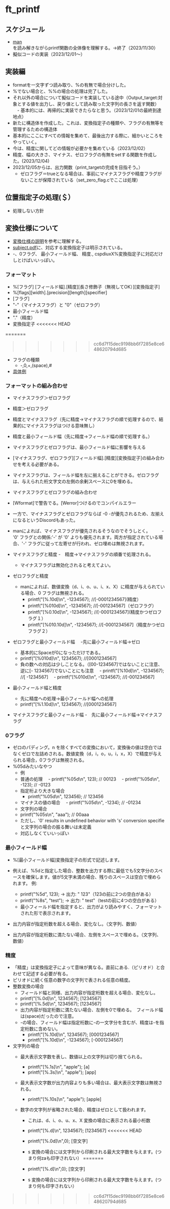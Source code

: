 # ft_printf

## スケジュール
- [man](https://scrapbox.io/readmemo1/man:printf)を読み解きながらprintf関数の全体像を理解する。→終了（2023/11/30）
- 擬似コードの実装（2023/12/01〜）



## 実装編
- formatを一文字ずつ読み取り、%の有無で場合分けした。
- %でない場合と、%%の場合の処理は完了した。
- それ以外の場合について擬似コードを実装している途中（Output_target:対象とする値を出力し、戻り値として読み取った文字列の長さを返す関数）
　- 基本的には、再帰的に実装できたらなと思う。（2023/12/01の最終到達地点）
- 新たに構造体を作成した。これは、変換指定子の種類や、フラグの有無等を管理するための構造体
- 基本的にここにすべての情報を集めて、最後出力する際に、細かいところをやっていく。
- 今は、精度に関してどの情報が必要かを集めている（2023/12/02）
- 精度、幅の大きさ、マイナス、ゼロフラグの有無をsetする関数を作成した。(2023/12/04)
- 2023/12/05からは、出力関数（print_targetの完成を目指そう。）
  - ゼロフラグ＝trueとなる場合は、事前にマイナスフラグや精度フラグがないことが保障されている（set_zero_flag.cでここは処理）



  
## 位置指定子の処理(＄）
- 処理しない方針

## 変換仕様について
- [変換仕様の説明](http://www9.plala.or.jp/sgwr-t/detail/FormatString.html)を参考に理解する。
- [subject.pdf](https://cdn.intra.42.fr/pdf/pdf/109720/en.subject.pdf)に、対応する変換指定子は明示されている。
- -、0フラグ、 最小フィールド幅、 精度., cspdiuxX%変換指定子に対応だけしとけばいいっぽい。
### フォーマット
- %[フラグ] [フィールド幅].[精度][長さ修飾子（無視してOK）][変換指定子]
- %[flags][width].[precision][length][specifier]
- [フラグ]
 - "-"（マイナスフラグ）と "0"（ゼロフラグ）
 - 最小フィールド幅
 - "."（精度）
 - 変換指定子
<<<<<<< HEAD


=======
>>>>>>> cc6d7f15dec9198bb6f7285e8ce648620794d685
- フラグの種類
  - -,0,+,(space),#
- [具体例](https://zenn.dev/hosu/articles/54022040cb64c8)

### フォーマットの組み合わせ
 - マイナスフラグ＞ゼロフラグ
 - 精度＞ゼロフラグ
 - 精度とマイナスフラグ（先に精度→マイナスフラグの順で処理するので、結果的にマイナスフラグはつける意味無し）
 - 精度と最小フィールド幅（先に精度→フィールド幅の順で処理する。）
 - マイナスフラグとゼロフラグは、最小フィールド幅に影響を与える
  
 - [マイナスフラグ、ゼロフラグ][フィールド幅].[精度][変換指定子]の組み合わせを考える必要がある。
 - マイナスフラグは、フィールド幅を左に揃えることができる。ゼロフラグは、与えられた桁文字文の左側の余剰スペースに0を埋める。
  - マイナスフラグとゼロフラグの組み合わせ
  - [Wformat]で警告でる。[Werror]つけるのでコンパイルエラー
  - 一方で、マイナスフラグとゼロフラグならば  -0  -が優先されるため、左揃えになるというDiscordもあった。
  - manによれば、マイナスフラグが優先されるそうなのでそうしとく。
 　　 - '0' フラグとの関係:'-' が '0' よりも優先されます。両方が指定されている場合、'-' フラグに従って左寄せが行われ、ゼロ埋めは無視されます。
  - マイナスフラグと精度
    -　精度→マイナスフラグの順番で処理される。
    - マイナスフラグは無効化されると考えてよい。
  
  - ゼロフラグと精度
    - manによれば、数値変換（d、i、o、u、i、x、X）に精度が与えられている場合、0 フラグは無視される。
      - printf("[%.10d]\n", -1234567);		//[-0001234567](精度）
      - printf("[%010d]\n", -1234567);		//[-001234567]（ゼロフラグ）
      - printf("[%0.10d]\n", -1234567);		//[-0001234567](精度かつゼロフラグ１）
      - printf("[%010.10d]\n", -1234567);		//[-0001234567]（精度かつゼロフラグ２）
  - ゼロフラグと最小フィールド幅
  　-先に最小フィールド幅→ゼロ 
      - 基本的にSpaceが0になっただけである。
       - printf("[%010d]\n", 1234567);		//[0001234567]
      - 負の数への対応は少しことなる。（[00-1234567]ではないことに注意、逆に[-  1234567]でないことにも注意
      　- printf("[%10d]\n", -1234567);		//[  -1234567]
      　- printf("[%010d]\n", -1234567);		//[-001234567]       
  - 最小フィールド幅と精度
    - 先に精度への処理→最小フィールド幅への処理
    - printf("[%1.10d]\n", 1234567);	//[0001234567]
  
  - マイナスフラグと最小フィールド幅
    -　先に最小フィールド幅→マイナスフラグ
   
  
        
### 0フラグ
- ゼロのパディング。n を除くすべての変換において，変換後の値は空白ではなくゼロで左詰めされる。数値変換（d，i，o，u，i，x，X）で精度が与えられる場合，0フラグは無視される。
- %05dみたいなやつ
  - 例
  - 普通の処理
  　- printf("%05d\n", 123); // 00123
  　- printf("%05d\n", -123); // -0123
  - 指定桁より大きな場合
    - printf("%05d\n", 123456); // 123456
  - マイナスの値の場合
  　- printf("%05d\n", -1234); // -01234
  - 文字列の場合
   - printf("%05s\n", "aaa"); // 00aaa
   - ただし、'0' results in undefined behavior with 's' conversion specifieと文字列の場合の振る舞いは未定義
   - 対応しなくていいっぽい


### 最小フィールド幅
- %[最小フィールド幅]変換指定子の形式で記述します。
- 例えば、%5dと指定した場合、整数を出力する際に最低でも5文字分のスペースを確保します。値が5文字未満の場合、残りのスペースは空白で埋められます。
例:
  - printf("%5d", 123); → 出力: " 123"（123の前に2つの空白がある）
  - printf("%8s", "test"); → 出力: " test"（testの前に4つの空白がある）
  - 最小フィールド幅を指定すると、出力がより読みやすく、フォーマットされた形で表示されます。

- 出力内容が指定桁数を超える場合、変化なし。（文字列、数値）
- 出力内容が指定桁数に満たない場合、左側をスペースで埋める。（文字列、数値）

### 精度
- 「精度」は変換指定子によって意味が異なる。直前にある.（ピリオド）と合わせて記述する必要が有る。
- ピリオドに続く任意の数字の文字列で表される任意の精度。
- 整数変換の場合
  - フィールド幅と同様、出力内容が指定桁数を超える場合、変化なし。
   - printf("[%.0d]\n", 1234567);		[1234567]
   - printf("[%.5d]\n", 1234567);		[1234567]
  - 出力内容が指定桁数に満たない場合、左側を0で埋める。　フィールド幅は(space)だったので注意。
  - -の場合、フィールド幅は指定桁数に-の一文字分を含むが、精度は-を指定桁数に含めない。
    - printf("[%.10d]\n", 1234567);		[0001234567]
    - printf("[%.10d]\n", -1234567);		[-0001234567]
- 文字列の場合
  - 最大表示文字数を表し、数値以上の文字列は切り捨てられる。
    - printf("[%.1s]\n", "apple");		[a]
    - printf("[%.3s]\n", "apple");		[app]
  - 最大表示文字数が出力内容よりも多い場合は、最大表示文字数は無視される。
    - printf("[%.10s]\n", "apple");		[apple]
 
  - 数字の文字列が省略された場合、精度はゼロとして扱われます。
    - これは、d、i、o、u、x、X 変換の場合に表示される最小桁数
     - printf("[%.d]\n", 1234567);		[1234567]
<<<<<<< HEAD
     - printf("[%.0d]\n",0);	[空文字]
    - s 変換の場合には文字列から印刷される最大文字数を与えます。(つまり何zaも印字されない）
=======
     - printf("[%.d]\n",0);	[空文字]

    - s 変換の場合には文字列から印刷される最大文字数を与えます。(つまり何も印字されない）
>>>>>>> cc6d7f15dec9198bb6f7285e8ce648620794d685
  

  



  
